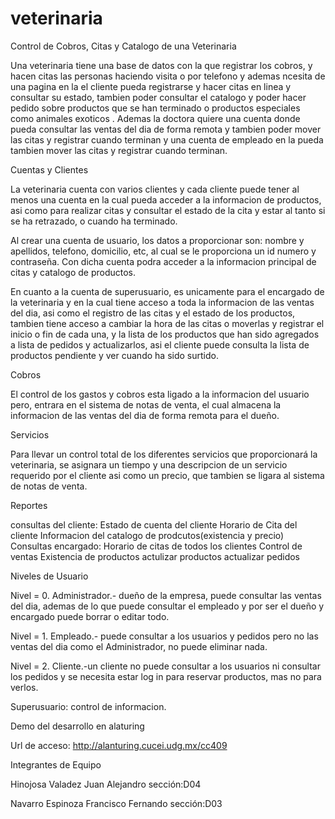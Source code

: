 veterinaria
===========

Control de Cobros, Citas y Catalogo de una Veterinaria

Una veterinaria tiene una base de datos con la que registrar los cobros, 
y hacen citas las personas haciendo visita o por telefono y
ademas ncesita de una pagina en la el cliente pueda registrarse y 
hacer citas en linea y consultar su estado, tambien poder consultar
el catalogo y poder hacer pedido sobre productos que se han 
terminado o productos especiales como animales exoticos . 
Ademas la doctora quiere una cuenta  donde pueda consultar las 
ventas del dia de forma remota y tambien poder mover las citas y
registrar cuando terminan y una cuenta de empleado en la pueda 
tambien mover las citas y registrar cuando terminan.


Cuentas y Clientes

La veterinaria cuenta con varios clientes y cada cliente puede tener
al menos una cuenta en la cual pueda acceder a la informacion de
productos, asi como para realizar citas y consultar el estado de la cita
y estar al tanto si se ha retrazado, o cuando ha terminado.

Al crear una cuenta de usuario, los datos a proporcionar son:
nombre y apellidos, telefono, domicilio, etc, al cual se le
proporciona un id numero y contraseña. Con dicha cuenta podra acceder 
a la informacion principal de citas y catalogo de productos.

En cuanto a la cuenta de superusuario, es unicamente para el
encargado de la veterinaria y en la cual tiene acceso a toda la
informacion de las ventas del dia, asi como el registro de las citas
y el estado de los productos, tambien tiene acceso a cambiar la hora
de las citas o moverlas y registrar el inicio o fin de cada una, y la lista
de los productos que han sido agregados a lista de pedidos y actualizarlos,
asi el cliente puede consulta la lista de productos pendiente y ver cuando
ha sido surtido.

Cobros

El control de los gastos y cobros esta ligado a la informacion
del usuario pero, entrara en el sistema de notas de venta, el cual almacena
la informacion de las ventas del dia de forma remota para el dueño.

Servicios

Para llevar un control total de los diferentes servicios que 
proporcionará la veterinaria, se asignara un tiempo y una
descripcion de un servicio requerido por el cliente
asi como un precio, que tambien se ligara al sistema de 
notas de venta.



Reportes

consultas del cliente:
Estado de cuenta del cliente
Horario de Cita del cliente
Informacion del catalogo de prodcutos(existencia y precio)
Consultas encargado:
Horario de citas de todos los clientes
Control de ventas
Existencia de productos
actulizar productos
actualizar pedidos


Niveles de Usuario

Nivel = 0. Administrador.- dueño de la empresa, puede consultar las ventas del dia, ademas 
de lo que puede consultar el empleado y por ser el dueño y encargado puede borrar o editar todo.

Nivel = 1. Empleado.- puede consultar a los usuarios y pedidos pero no las ventas del dia
como el Administrador, no puede eliminar nada.

Nivel = 2. Cliente.-un cliente no puede consultar a los usuarios ni consultar los pedidos 
y se necesita estar log in para reservar productos, mas no para verlos. 



Superusuario:
control de informacion.



Demo del desarrollo en alaturing

Url de acceso: http://alanturing.cucei.udg.mx/cc409


Integrantes de Equipo


Hinojosa Valadez Juan Alejandro sección:D04

Navarro  Espinoza Francisco Fernando sección:D03
